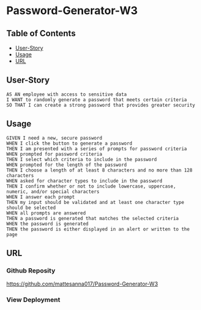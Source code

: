 # Password-Generator-W3

## Table of Contents
- [User-Story](#user-story)
- [Usage](#usage)
- [URL](#URL)



## User-Story

```
AS AN employee with access to sensitive data
I WANT to randomly generate a password that meets certain criteria
SO THAT I can create a strong password that provides greater security
```

## Usage

```
GIVEN I need a new, secure password
WHEN I click the button to generate a password
THEN I am presented with a series of prompts for password criteria
WHEN prompted for password criteria
THEN I select which criteria to include in the password
WHEN prompted for the length of the password
THEN I choose a length of at least 8 characters and no more than 128 characters
WHEN asked for character types to include in the password
THEN I confirm whether or not to include lowercase, uppercase, numeric, and/or special characters
WHEN I answer each prompt
THEN my input should be validated and at least one character type should be selected
WHEN all prompts are answered
THEN a password is generated that matches the selected criteria
WHEN the password is generated
THEN the password is either displayed in an alert or written to the page
```

## URL
### Github Reposity
https://github.com/mattesanna017/Password-Generator-W3
### View Deployment
